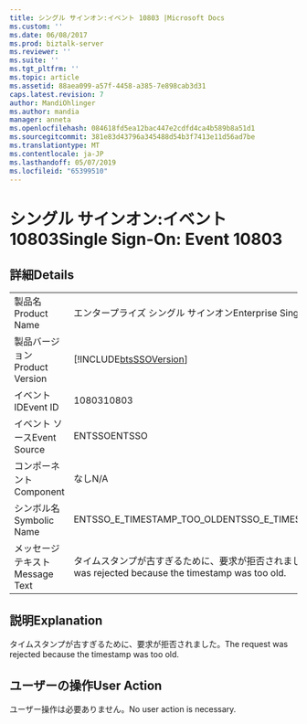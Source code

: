 ```yaml
---
title: シングル サインオン:イベント 10803 |Microsoft Docs
ms.custom: ''
ms.date: 06/08/2017
ms.prod: biztalk-server
ms.reviewer: ''
ms.suite: ''
ms.tgt_pltfrm: ''
ms.topic: article
ms.assetid: 88aea099-a57f-4458-a385-7e898cab3d31
caps.latest.revision: 7
author: MandiOhlinger
ms.author: mandia
manager: anneta
ms.openlocfilehash: 084618fd5ea12bac447e2cdfd4ca4b589b8a51d1
ms.sourcegitcommit: 381e83d43796a345488d54b3f7413e11d56ad7be
ms.translationtype: MT
ms.contentlocale: ja-JP
ms.lasthandoff: 05/07/2019
ms.locfileid: "65399510"
---
```

# <a name="single-sign-on-event-10803"></a><span data-ttu-id="46b1d-102">シングル サインオン:イベント 10803</span><span class="sxs-lookup"><span data-stu-id="46b1d-102">Single Sign-On: Event 10803</span></span>
## <a name="details"></a><span data-ttu-id="46b1d-103">詳細</span><span class="sxs-lookup"><span data-stu-id="46b1d-103">Details</span></span>  
  
|                 |                                                             |
|-----------------|-------------------------------------------------------------|
|  <span data-ttu-id="46b1d-104">製品名</span><span class="sxs-lookup"><span data-stu-id="46b1d-104">Product Name</span></span>   |                  <span data-ttu-id="46b1d-105">エンタープライズ シングル サインオン</span><span class="sxs-lookup"><span data-stu-id="46b1d-105">Enterprise Single Sign-On</span></span>                  |
| <span data-ttu-id="46b1d-106">製品バージョン</span><span class="sxs-lookup"><span data-stu-id="46b1d-106">Product Version</span></span> | [!INCLUDE[btsSSOVersion](../includes/btsssoversion-md.md)]  |
|    <span data-ttu-id="46b1d-107">イベント ID</span><span class="sxs-lookup"><span data-stu-id="46b1d-107">Event ID</span></span>     |                            <span data-ttu-id="46b1d-108">10803</span><span class="sxs-lookup"><span data-stu-id="46b1d-108">10803</span></span>                            |
|  <span data-ttu-id="46b1d-109">イベント ソース</span><span class="sxs-lookup"><span data-stu-id="46b1d-109">Event Source</span></span>   |                           <span data-ttu-id="46b1d-110">ENTSSO</span><span class="sxs-lookup"><span data-stu-id="46b1d-110">ENTSSO</span></span>                            |
|    <span data-ttu-id="46b1d-111">コンポーネント</span><span class="sxs-lookup"><span data-stu-id="46b1d-111">Component</span></span>    |                             <span data-ttu-id="46b1d-112">なし</span><span class="sxs-lookup"><span data-stu-id="46b1d-112">N/A</span></span>                             |
|  <span data-ttu-id="46b1d-113">シンボル名</span><span class="sxs-lookup"><span data-stu-id="46b1d-113">Symbolic Name</span></span>  |                 <span data-ttu-id="46b1d-114">ENTSSO_E_TIMESTAMP_TOO_OLD</span><span class="sxs-lookup"><span data-stu-id="46b1d-114">ENTSSO_E_TIMESTAMP_TOO_OLD</span></span>                  |
|  <span data-ttu-id="46b1d-115">メッセージ テキスト</span><span class="sxs-lookup"><span data-stu-id="46b1d-115">Message Text</span></span>   | <span data-ttu-id="46b1d-116">タイムスタンプが古すぎるために、要求が拒否されました。</span><span class="sxs-lookup"><span data-stu-id="46b1d-116">The request was rejected because the timestamp was too old.</span></span> |
  
## <a name="explanation"></a><span data-ttu-id="46b1d-117">説明</span><span class="sxs-lookup"><span data-stu-id="46b1d-117">Explanation</span></span>  
 <span data-ttu-id="46b1d-118">タイムスタンプが古すぎるために、要求が拒否されました。</span><span class="sxs-lookup"><span data-stu-id="46b1d-118">The request was rejected because the timestamp was too old.</span></span>  
  
## <a name="user-action"></a><span data-ttu-id="46b1d-119">ユーザーの操作</span><span class="sxs-lookup"><span data-stu-id="46b1d-119">User Action</span></span>  
 <span data-ttu-id="46b1d-120">ユーザー操作は必要ありません。</span><span class="sxs-lookup"><span data-stu-id="46b1d-120">No user action is necessary.</span></span>